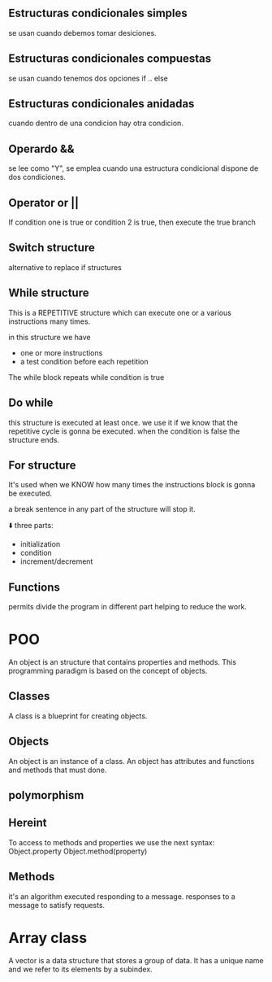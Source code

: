 ## Estructuras condicionales simples

se usan cuando debemos tomar desiciones.

## Estructuras condicionales compuestas

se usan cuando tenemos dos opciones if .. else

## Estructuras condicionales anidadas

cuando dentro de una condicion hay otra condicion.

## Operardo &&
se lee como "Y", se emplea cuando una estructura condicional dispone de dos condiciones.

## Operator or ||
If condition one is true or condition 2 is true, then execute the true branch

## Switch structure
alternative to replace if structures

## While structure
This is a REPETITIVE structure which can execute one or a various instructions many times.

in this structure we have
- one or more instructions
- a test condition before each repetition

The while block repeats while condition is true

## Do while

this structure is executed at least once.
we use it if we know that the repetitive cycle is gonna be executed.
when the condition is false the structure ends.


## For structure

It's used when we KNOW how many times the instructions block is gonna be executed.

a break sentence in any part of the structure will stop it.

⬇️ three parts:
- initialization
- condition
- increment/decrement

## Functions

permits divide the program in different part helping to reduce the work.

# POO
An object is an structure that contains properties and methods. This programming paradigm is based on the concept of objects.

## Classes

A class is a blueprint for creating objects.

## Objects

An object is an instance of a class. An object has attributes and functions and methods that must done.

## polymorphism
## Hereint

To access to methods and properties we use the next syntax:
Object.property
Object.method(property)

## Methods
it's an algorithm executed responding to a message. responses to a message to satisfy requests.

# Array class
A vector is a data structure that stores a group of data.
It has a unique name and we refer to its elements by a subindex.
